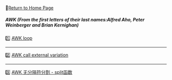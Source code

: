 :hotel:[Return to Home Page](https://github.com/geophydog/geophydog.github.io)  

##### AWK (From the first letters of their last names:Alfred Aho, Peter Weinberger and Brian Kernighan)
:one: [AWK loop](https://github.com/geophydog/AWK/blob/master/awk-loop.md)  

***

:two: [AWK call external variation](https://github.com/geophydog/AWK/blob/master/Call-external-variation.md)

***

:three: [AWK 无分隔符分割 - split函数](https://github.com/geophydog/AWK/blob/master/Split.md)
